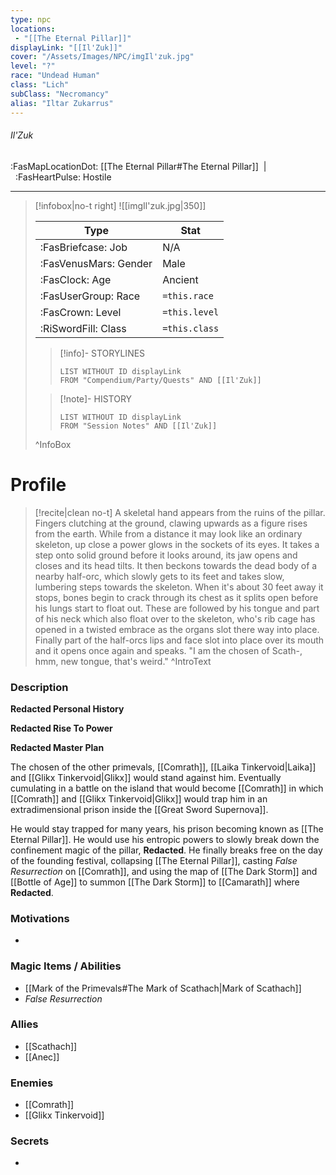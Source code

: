 ```yaml
---
type: npc
locations:
 - "[[The Eternal Pillar]]"
displayLink: "[[Il'Zuk]]"
cover: "/Assets/Images/NPC/imgIl'zuk.jpg"
level: "?"
race: "Undead Human"
class: "Lich"
subClass: "Necromancy"
alias: "Iltar Zukarrus"
---
```

###### Il'Zuk
<span class="sub2">:FasMapLocationDot: [[The Eternal Pillar#The Eternal Pillar]]&nbsp;&nbsp;|&nbsp;&nbsp;:FasHeartPulse: Hostile </span>
___

> [!infobox|no-t right]
> ![[imgIl'zuk.jpg|350]]
>
> | Type | Stat |
> | ---- | ---- |
> | :FasBriefcase: Job |  N/A |
> | :FasVenusMars: Gender | Male |
> | :FasClock: Age | Ancient |
> |  :FasUserGroup: Race |  `=this.race`|
> | :FasCrown: Level   | `=this.level` |
> | :RiSwordFill: Class |  `=this.class`|
>
>> [!info]- STORYLINES
>>```dataview
>>LIST WITHOUT ID displayLink
>>FROM "Compendium/Party/Quests" AND [[Il'Zuk]]
>
>>[!note]- HISTORY
>>```dataview
>>LIST WITHOUT ID displayLink
>>FROM "Session Notes" AND [[Il'Zuk]]
>
>^InfoBox

# Profile

> [!recite|clean no-t]
>	A skeletal hand appears from the ruins of the pillar. Fingers clutching at the ground, clawing upwards as a figure rises from the earth. While from a distance it may look like an ordinary skeleton, up close a power glows in the sockets of its eyes. It takes a step onto solid ground before it looks around, its jaw opens and closes and its head tilts. It then beckons towards the dead body of a nearby half-orc, which slowly gets to its feet and takes slow, lumbering steps towards the skeleton. When it's about 30 feet away it stops, bones begin to crack through its chest as it splits open before his lungs start to float out. These are followed by his tongue and part of his neck which also float over to the skeleton, who's rib cage has opened in a twisted embrace as the organs slot there way into place. Finally part of the half-orcs lips and face slot into place over its mouth and it opens once again and speaks. "I am the chosen of Scath-, hmm, new tongue, that's weird."
>^IntroText

### Description

**Redacted Personal History**

**Redacted Rise To Power**

**Redacted Master Plan**

The chosen of the other primevals, [[Comrath]], [[Laika Tinkervoid|Laika]] and [[Glikx Tinkervoid|Glikx]] would stand against him. Eventually cumulating in a battle on the island that would become [[Comrath]] in which [[Comrath]] and [[Glikx Tinkervoid|Glikx]] would trap him in an extradimensional prison inside the [[Great Sword Supernova]]. 

He would stay trapped for many years, his prison becoming known as [[The Eternal Pillar]]. He would use his entropic powers to slowly break down the confinement magic of the pillar, **Redacted**. He finally breaks free on the day of the founding festival, collapsing [[The Eternal Pillar]], casting *False Resurrection* on [[Comrath]], and using the map of [[The Dark Storm]] and [[Bottle of Age]] to summon [[The Dark Storm]] to [[Camarath]] where **Redacted**.
 
### Motivations
- 

### Magic Items / Abilities
- [[Mark of the Primevals#The Mark of Scathach|Mark of Scathach]]
- *False Resurrection*

### Allies
- [[Scathach]]
- [[Anec]]

### Enemies
- [[Comrath]]
- [[Glikx Tinkervoid]]

### Secrets
- 